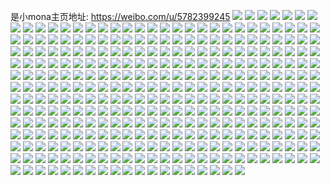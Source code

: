 是小mona主页地址: https://weibo.com/u/5782399245 
![](https://wx4.sinaimg.cn/mw2000/006jkmbXly1h8t4depdg1j323f2skkjn.jpg) 
![](https://wx4.sinaimg.cn/mw2000/006jkmbXly1h8t4dhmv2hj324p2u8b2c.jpg) 
![](https://wx4.sinaimg.cn/mw2000/006jkmbXly1h8t4dk26ywj325s2vtnpf.jpg) 
![](https://wx4.sinaimg.cn/mw2000/006jkmbXly1h8t4dnisk0j32c03527wm.jpg) 
![](https://wx4.sinaimg.cn/mw2000/006jkmbXly1h8t4eaq4zij329z31xb2d.jpg) 
![](https://wx4.sinaimg.cn/mw2000/006jkmbXly1h8t4eg8psgj32c03404qu.jpg) 
![](https://wx4.sinaimg.cn/mw2000/006jkmbXly1h8gl6j59igj32c0340qv8.jpg) 
![](https://wx4.sinaimg.cn/mw2000/006jkmbXly1h8gl6krkkrj32c0356hdw.jpg) 
![](https://wx4.sinaimg.cn/mw2000/006jkmbXly1h8g93lq6moj31y02lcx6r.jpg) 
![](https://wx4.sinaimg.cn/mw2000/006jkmbXly1h8g93afgehj32t2280x6r.jpg) 
![](https://wx4.sinaimg.cn/mw2000/006jkmbXly1h8g932bknsj31z32msb2b.jpg) 
![](https://wx4.sinaimg.cn/mw2000/006jkmbXly1h8eagxokwoj328a2z07wk.jpg) 
![](https://wx4.sinaimg.cn/mw2000/006jkmbXly1h8byc0p8xcj32c03401l2.jpg) 
![](https://wx4.sinaimg.cn/mw2000/006jkmbXly1h8byc22kisj31sd2dt7wi.jpg) 
![](https://wx4.sinaimg.cn/mw2000/006jkmbXly1h8byc6mkqsj32c0340b2d.jpg) 
![](https://wx4.sinaimg.cn/mw2000/006jkmbXly1h8bybyxe4cj32be36chdv.jpg) 
![](https://wx4.sinaimg.cn/mw2000/006jkmbXly1h8540g6jk5j31x72k9u0y.jpg) 
![](https://wx4.sinaimg.cn/mw2000/006jkmbXly1h8540hjxbvj31we2j6u0y.jpg) 
![](https://wx4.sinaimg.cn/mw2000/006jkmbXly1h8540es5dcj325o2vku0y.jpg) 
![](https://wx4.sinaimg.cn/mw2000/006jkmbXly1h8540irrxtj32c03407wk.jpg) 
![](https://wx4.sinaimg.cn/mw2000/006jkmbXly1h8540sfsgfj322d2r5u0y.jpg) 
![](https://wx4.sinaimg.cn/mw2000/006jkmbXly1h854ggwy8vj30xc3exqv5.jpg) 
![](https://wx4.sinaimg.cn/mw2000/006jkmbXly1h7pacvxac7j32c0340kjo.jpg) 
![](https://wx4.sinaimg.cn/mw2000/006jkmbXly1h7pacrrm3dj32c03401l1.jpg) 
![](https://wx4.sinaimg.cn/mw2000/006jkmbXly1h7pact60tbj32c035eu0z.jpg) 
![](https://wx4.sinaimg.cn/mw2000/006jkmbXly1h7pacu9xi5j31vi2i0b2b.jpg) 
![](https://wx4.sinaimg.cn/mw2000/006jkmbXly1h7idbx5zvaj32c0340x6r.jpg) 
![](https://wx4.sinaimg.cn/mw2000/006jkmbXly1h7idc24uptj32bz2bzhdv.jpg) 
![](https://wx4.sinaimg.cn/mw2000/006jkmbXly1h77kw0xyntj32bb1s0e82.jpg) 
![](https://wx4.sinaimg.cn/mw2000/006jkmbXly1h6r75lbmgvj317r1my1kx.jpg) 
![](https://wx4.sinaimg.cn/mw2000/006jkmbXly1h6r75kkjcoj32c03404qs.jpg) 
![](https://wx4.sinaimg.cn/mw2000/006jkmbXly1h6ofbpei2qj32bz33zhdx.jpg) 
![](https://wx4.sinaimg.cn/mw2000/006jkmbXly1h6ofbj5259j30u310tn3t.jpg) 
![](https://wx4.sinaimg.cn/mw2000/006jkmbXly1h6lihe9e77j324w2ujx6s.jpg) 
![](https://wx4.sinaimg.cn/mw2000/006jkmbXly1h6lihc4o8dj32c0340u11.jpg) 
![](https://wx4.sinaimg.cn/mw2000/006jkmbXly1h6iikmq2chj32c02x07wi.jpg) 
![](https://wx4.sinaimg.cn/mw2000/006jkmbXly1h6iikxe4wxj32c0340an0.jpg) 
![](https://wx4.sinaimg.cn/mw2000/006jkmbXly1h6iiku3x1ej32c03401kx.jpg) 
![](https://wx4.sinaimg.cn/mw2000/006jkmbXly1h6b7pqq17zj32c0340qv8.jpg) 
![](https://wx4.sinaimg.cn/mw2000/006jkmbXly1h6b7pp3irfj32c0340u10.jpg) 
![](https://wx4.sinaimg.cn/mw2000/006jkmbXly1h6b7pnlj2sj32c0332kjo.jpg) 
![](https://wx4.sinaimg.cn/mw2000/006jkmbXly1h6b7plz2n2j32bt340kjo.jpg) 
![](https://wx4.sinaimg.cn/mw2000/006jkmbXly1h45qdzpwigj30u0140tj1.jpg) 
![](https://wx4.sinaimg.cn/mw2000/006jkmbXly1h45qejg8lpj30u011ik11.jpg) 
![](https://wx4.sinaimg.cn/mw2000/006jkmbXly1h45qe0hrebj30u0140155.jpg) 
![](https://wx4.sinaimg.cn/mw2000/006jkmbXly1h45qe1j82wj30u0140qfc.jpg) 
![](https://wx4.sinaimg.cn/mw2000/006jkmbXly1h45qe148rrj30u014047p.jpg) 
![](https://wx4.sinaimg.cn/mw2000/006jkmbXly1h44lwbdguyj30u00znn7j.jpg) 
![](https://wx4.sinaimg.cn/mw2000/006jkmbXly1h44lw95hfcj30u70u0n3t.jpg) 
![](https://wx4.sinaimg.cn/mw2000/006jkmbXly1h42lwilwdgj30u0140gy6.jpg) 
![](https://wx4.sinaimg.cn/mw2000/006jkmbXly1h42lwivvguj30u010caim.jpg) 
![](https://wx4.sinaimg.cn/mw2000/006jkmbXly1h42lwj5wwmj30u013iwqg.jpg) 
![](https://wx4.sinaimg.cn/mw2000/006jkmbXly1h42lwjczgbj30u00v00zv.jpg) 
![](https://wx4.sinaimg.cn/mw2000/006jkmbXly1h42lwi93fqj30u0140the.jpg) 
![](https://wx4.sinaimg.cn/mw2000/006jkmbXly1h42lwjl7r7j30u014047h.jpg) 
![](https://wx4.sinaimg.cn/mw2000/006jkmbXly1h3rsrom2hyj30u0140gye.jpg) 
![](https://wx4.sinaimg.cn/mw2000/006jkmbXly1h3rsrpfzmrj30u0140dq0.jpg) 
![](https://wx4.sinaimg.cn/mw2000/006jkmbXly1h3rsrp0h3aj30u0140naf.jpg) 
![](https://wx4.sinaimg.cn/mw2000/006jkmbXly1h3rsroa1f6j30u01404c0.jpg) 
![](https://wx4.sinaimg.cn/mw2000/006jkmbXly1h3rsrns7zyj30u0140dvb.jpg) 
![](https://wx4.sinaimg.cn/mw2000/006jkmbXly1h3a1981v20j32c031q4qt.jpg) 
![](https://wx4.sinaimg.cn/mw2000/006jkmbXly1h1vfy3ypchj32c0340e83.jpg) 
![](https://wx4.sinaimg.cn/mw2000/006jkmbXly1h1vfy855nxj32c0326u0z.jpg) 
![](https://wx4.sinaimg.cn/mw2000/006jkmbXly1h1vfxvjapij32802you10.jpg) 
![](https://wx4.sinaimg.cn/mw2000/006jkmbXly1h1vfy1pgvzj327q2ixkjo.jpg) 
![](https://wx4.sinaimg.cn/mw2000/006jkmbXly1h1rvb77qbjj32c03404qu.jpg) 
![](https://wx4.sinaimg.cn/mw2000/006jkmbXly1h1rvbflqzbj329433z7wl.jpg) 
![](https://wx4.sinaimg.cn/mw2000/006jkmbXly1h1rvb3s3ioj32c0340kjo.jpg) 
![](https://wx4.sinaimg.cn/mw2000/006jkmbXly1h1navdri19j327z2r8x6s.jpg) 
![](https://wx4.sinaimg.cn/mw2000/006jkmbXly1h0vmzbc13sj32802yo7wm.jpg) 
![](https://wx4.sinaimg.cn/mw2000/006jkmbXly1h0vmzd38pmj327z2f34qs.jpg) 
![](https://wx4.sinaimg.cn/mw2000/006jkmbXly1h0vmzewl93j327z2l61l1.jpg) 
![](https://wx4.sinaimg.cn/mw2000/006jkmbXly1h0vmz8oxgvj327z27z7wk.jpg) 
![](https://wx4.sinaimg.cn/mw2000/006jkmbXly1h0okvi7qvmj32bf2rv1kz.jpg) 
![](https://wx4.sinaimg.cn/mw2000/006jkmbXly1h0okvfg4gaj32bz2wge84.jpg) 
![](https://wx4.sinaimg.cn/mw2000/006jkmbXly1h0okvk6wrij32c02qwqv7.jpg) 
![](https://wx4.sinaimg.cn/mw2000/006jkmbXly1h0okvlvm30j32bz2bze83.jpg) 
![](https://wx4.sinaimg.cn/mw2000/006jkmbXly1h0okvmu8ynj30xc2v01ky.jpg) 
![](https://wx4.sinaimg.cn/mw2000/006jkmbXly1h0okvoni0dj32c03404qs.jpg) 
![](https://wx4.sinaimg.cn/mw2000/006jkmbXly1h0nm0m0ijgj327u2u7kjo.jpg) 
![](https://wx4.sinaimg.cn/mw2000/006jkmbXly1h0nm0jlz0cj32802you10.jpg) 
![](https://wx4.sinaimg.cn/mw2000/006jkmbXly1gzs9slxlnmj32802yob2c.jpg) 
![](https://wx4.sinaimg.cn/mw2000/006jkmbXly1gzs9svjrqkj32802xr4qt.jpg) 
![](https://wx4.sinaimg.cn/mw2000/006jkmbXly1gzs9soyb7gj32bf304x6s.jpg) 
![](https://wx4.sinaimg.cn/mw2000/006jkmbXly1gzs9sqifacj32bz32znph.jpg) 
![](https://wx4.sinaimg.cn/mw2000/006jkmbXly1gzk51n3fw6j32yo2804qs.jpg) 
![](https://wx4.sinaimg.cn/mw2000/006jkmbXly1gzk51rl99ij32yo280x6r.jpg) 
![](https://wx4.sinaimg.cn/mw2000/006jkmbXly1gyw8iq7wfuj32802yo7wl.jpg) 
![](https://wx4.sinaimg.cn/mw2000/006jkmbXly1gyw8iygw1tj32802yox6s.jpg) 
![](https://wx4.sinaimg.cn/mw2000/006jkmbXly1gyw8iwse6nj32802yob2d.jpg) 
![](https://wx4.sinaimg.cn/mw2000/006jkmbXly1gyw8iuycbzj31zz2i87wk.jpg) 
![](https://wx4.sinaimg.cn/mw2000/006jkmbXly1gyw8itko56j31y22hvnpg.jpg) 
![](https://wx4.sinaimg.cn/mw2000/006jkmbXly1gyw8ocwhd2j320c2miqv8.jpg) 
![](https://wx4.sinaimg.cn/mw2000/006jkmbXly1gypt6yy0wwj30tm0zythr.jpg) 
![](https://wx4.sinaimg.cn/mw2000/006jkmbXly1gypt6ybiakj32802yo1l0.jpg) 
![](https://wx4.sinaimg.cn/mw2000/006jkmbXly1gypt6zh2ekj30mi0migpd.jpg) 
![](https://wx4.sinaimg.cn/mw2000/006jkmbXly1gypt7fm748j30tu13e44b.jpg) 
![](https://wx4.sinaimg.cn/mw2000/006jkmbXly1gynv20grrbj32802usx6r.jpg) 
![](https://wx4.sinaimg.cn/mw2000/006jkmbXly1gy1sdwbflvj32802yokjq.jpg) 
![](https://wx4.sinaimg.cn/mw2000/006jkmbXly1gy1sdkduc2j32c0340b2f.jpg) 
![](https://wx4.sinaimg.cn/mw2000/006jkmbXly1gy1sdpezasj32c0340kjq.jpg) 
![](https://wx4.sinaimg.cn/mw2000/006jkmbXly1gy1sdu8phfj32c0340x6t.jpg) 
![](https://wx4.sinaimg.cn/mw2000/006jkmbXly1gy1sd9i82nj31pz27r4qr.jpg) 
![](https://wx4.sinaimg.cn/mw2000/006jkmbXly1gy1sdfg2vnj32c03401ky.jpg) 
![](https://wx4.sinaimg.cn/mw2000/006jkmbXly1gy1sdxk47ij32c02kje84.jpg) 
![](https://wx4.sinaimg.cn/mw2000/006jkmbXly1gy1sde5qbwj32c0340b2d.jpg) 
![](https://wx4.sinaimg.cn/mw2000/006jkmbXly1gy1sdyx2a9j32c0340e84.jpg) 
![](https://wx4.sinaimg.cn/mw2000/006jkmbXly1gy0r4366j3j32c031ykjn.jpg) 
![](https://wx4.sinaimg.cn/mw2000/006jkmbXly1gy0r41zrymj32c0340u0z.jpg) 
![](https://wx4.sinaimg.cn/mw2000/006jkmbXly1gy0r46t7jcj32c031qhdy.jpg) 
![](https://wx4.sinaimg.cn/mw2000/006jkmbXly1gy0r48i82fj32c0340npf.jpg) 
![](https://wx4.sinaimg.cn/mw2000/006jkmbXly1gxzrpy6i6uj32c0340kjm.jpg) 
![](https://wx4.sinaimg.cn/mw2000/006jkmbXly1gxzrq0mk55j30u01hc7wh.jpg) 
![](https://wx4.sinaimg.cn/mw2000/006jkmbXly1gxzrq3xc2dj32b83404qr.jpg) 
![](https://wx4.sinaimg.cn/mw2000/006jkmbXgy1gxqg5fzdgmj32ct340kjr.jpg) 
![](https://wx4.sinaimg.cn/mw2000/006jkmbXgy1gxpeubrap2j32802yo4qr.jpg) 
![](https://wx4.sinaimg.cn/mw2000/006jkmbXgy1gxpeu9nai1j32802sv1l0.jpg) 
![](https://wx4.sinaimg.cn/mw2000/006jkmbXgy1gxpeuenqwzj32802yo4qt.jpg) 
![](https://wx4.sinaimg.cn/mw2000/006jkmbXgy1gxpeu5mfy0j32802wn1l1.jpg) 
![](https://wx4.sinaimg.cn/mw2000/006jkmbXgy1gxjgtokvzjj32c0340kjn.jpg) 
![](https://wx4.sinaimg.cn/mw2000/006jkmbXgy1gxjgue68flj32c03321l1.jpg) 
![](https://wx4.sinaimg.cn/mw2000/006jkmbXgy1gwy20xod69j32c03404qr.jpg) 
![](https://wx4.sinaimg.cn/mw2000/006jkmbXgy1gwy20y6qoaj31400u011b.jpg) 
![](https://wx4.sinaimg.cn/mw2000/006jkmbXly1gwu0k1xkl8j32802yoqvb.jpg) 
![](https://wx4.sinaimg.cn/mw2000/006jkmbXly1gwu0k6veh9j32802you12.jpg) 
![](https://wx4.sinaimg.cn/mw2000/006jkmbXly1gwu0kiw3vmj32802yox6t.jpg) 
![](https://wx4.sinaimg.cn/mw2000/006jkmbXly1gwu0jwiwp0j32802yox6t.jpg) 
![](https://wx4.sinaimg.cn/mw2000/006jkmbXly1gwn3ea6a5ij30u0140qjr.jpg) 
![](https://wx4.sinaimg.cn/mw2000/006jkmbXly1gwmnmzktmzj32c03401l4.jpg) 
![](https://wx4.sinaimg.cn/mw2000/006jkmbXly1gwews2uzp9j32c03407wj.jpg) 
![](https://wx4.sinaimg.cn/mw2000/006jkmbXly1gwews9ftmtj32802yo4qt.jpg) 
![](https://wx4.sinaimg.cn/mw2000/006jkmbXly1gwewsln35qj32c0340kjm.jpg) 
![](https://wx4.sinaimg.cn/mw2000/006jkmbXly1gweujspz7fj323u35su0x.jpg) 
![](https://wx4.sinaimg.cn/mw2000/006jkmbXly1gweujw0hg2j323u35snpe.jpg) 
![](https://wx4.sinaimg.cn/mw2000/006jkmbXly1gvqks7he25j60u014048o02.jpg) 
![](https://wx4.sinaimg.cn/mw2000/006jkmbXly1gvqks8el21j60u01407dx02.jpg) 
![](https://wx4.sinaimg.cn/mw2000/006jkmbXly1gvqks81yi1j60u0140tmu02.jpg) 
![](https://wx4.sinaimg.cn/mw2000/006jkmbXly1gvqkt4j683j60u0140gwr02.jpg) 
![](https://wx4.sinaimg.cn/mw2000/006jkmbXly1gvh9oeg8z3j60u0140n5802.jpg) 
![](https://wx4.sinaimg.cn/mw2000/006jkmbXly1gvh9oeto2ej60u0140n6n02.jpg) 
![](https://wx4.sinaimg.cn/mw2000/006jkmbXly1gvajud1cqaj60u0140n6y02.jpg) 
![](https://wx4.sinaimg.cn/mw2000/006jkmbXly1gvajthb9eij60u0140do402.jpg) 
![](https://wx4.sinaimg.cn/mw2000/006jkmbXly1gvajtgz3gxj60u0140afp02.jpg) 
![](https://wx4.sinaimg.cn/mw2000/006jkmbXly1gvajtie95ij30u0140wn5.jpg) 
![](https://wx4.sinaimg.cn/mw2000/006jkmbXly1gv6zu4cgo4j30u0140dp0.jpg) 
![](https://wx4.sinaimg.cn/mw2000/006jkmbXly1gv6zu1j5p0j30u0140gxa.jpg) 
![](https://wx4.sinaimg.cn/mw2000/006jkmbXly1gv6zu2c2uzj60u0140dp302.jpg) 
![](https://wx4.sinaimg.cn/mw2000/006jkmbXly1gv6zu2maqwj60u0140wms02.jpg) 
![](https://wx4.sinaimg.cn/mw2000/006jkmbXly1gv6zu3n01yj30u0140tlw.jpg) 
![](https://wx4.sinaimg.cn/mw2000/006jkmbXly1gv6zu2vrj8j60u01400yr02.jpg) 
![](https://wx4.sinaimg.cn/mw2000/006jkmbXly1gv6zvy7cmuj61400u0wo102.jpg) 
![](https://wx4.sinaimg.cn/mw2000/006jkmbXly1gv6zvxi1ywj60u0140tlw02.jpg) 
![](https://wx4.sinaimg.cn/mw2000/006jkmbXly1gv6zvxx49tj60u014011d02.jpg) 
![](https://wx4.sinaimg.cn/mw2000/006jkmbXly1guygyb9ob4j616n1gg7wh02.jpg) 
![](https://wx4.sinaimg.cn/mw2000/006jkmbXly1guygycrfaej616n1i3b2902.jpg) 
![](https://wx4.sinaimg.cn/mw2000/006jkmbXly1guygye3tpaj616o1kw7wh02.jpg) 
![](https://wx4.sinaimg.cn/mw2000/006jkmbXly1gusmoaedupj63402c0hdx02.jpg) 
![](https://wx4.sinaimg.cn/mw2000/006jkmbXly1guoju2bnmij62c0340e8302.jpg) 
![](https://wx4.sinaimg.cn/mw2000/006jkmbXly1guoju7l9uij62c03407wk02.jpg) 
![](https://wx4.sinaimg.cn/mw2000/006jkmbXly1guoju5b1nsj62c0340u0z02.jpg) 
![](https://wx4.sinaimg.cn/mw2000/006jkmbXly1guojty0gc6j60n00n0n1702.jpg) 
![](https://wx4.sinaimg.cn/mw2000/006jkmbXly1guoju0p30jj628t33ve8302.jpg) 
![](https://wx4.sinaimg.cn/mw2000/006jkmbXly1guoju7zf65j60mg0mhgt702.jpg) 
![](https://wx4.sinaimg.cn/mw2000/006jkmbXly1guktfxxxhmj62c0340u1102.jpg) 
![](https://wx4.sinaimg.cn/mw2000/006jkmbXly1guktf27l75j62c0340hdv02.jpg) 
![](https://wx4.sinaimg.cn/mw2000/006jkmbXly1guktpqjyi2j62c03407wi02.jpg) 
![](https://wx4.sinaimg.cn/mw2000/006jkmbXly1guktj3l5raj62c02c0kjl02.jpg) 
![](https://wx4.sinaimg.cn/mw2000/006jkmbXly1guktev9k3jj60n00ub7cu02.jpg) 
![](https://wx4.sinaimg.cn/mw2000/006jkmbXly1guktj21gydj62c02c0kjl02.jpg) 
![](https://wx4.sinaimg.cn/mw2000/006jkmbXly1grs32y0jsgj30n01ds4qq.jpg) 
![](https://wx4.sinaimg.cn/mw2000/006jkmbXly1grnlg2moiuj32c03407wi.jpg) 
![](https://wx4.sinaimg.cn/mw2000/006jkmbXly1grnlg19khdj32b52zynpg.jpg) 
![](https://wx4.sinaimg.cn/mw2000/006jkmbXly1grj8xlswyjj32802yox73.jpg) 
![](https://wx4.sinaimg.cn/mw2000/006jkmbXly1grj8xtpcyjj32802yokk3.jpg) 
![](https://wx4.sinaimg.cn/mw2000/006jkmbXly1grj8xzrpkcj62802yo7wv02.jpg) 
![](https://wx4.sinaimg.cn/mw2000/006jkmbXly1grj8xfpv59j30xq0j2afo.jpg) 
![](https://wx4.sinaimg.cn/mw2000/006jkmbXly1grj8y4kuw6j62c0340b2n02.jpg) 
![](https://wx4.sinaimg.cn/mw2000/006jkmbXly1grj8y5omxmj30u00u0421.jpg) 
![](https://wx4.sinaimg.cn/mw2000/006jkmbXly1gqrmfh3bt5j30wo0astbu.jpg) 
![](https://wx4.sinaimg.cn/mw2000/006jkmbXly1gqce3a5emlj32c0340u16.jpg) 
![](https://wx4.sinaimg.cn/mw2000/006jkmbXly1gqce36dmijj32c03407wq.jpg) 
![](https://wx4.sinaimg.cn/mw2000/006jkmbXly1gpuz7ifk8dj32bz2c0b2q.jpg) 
![](https://wx4.sinaimg.cn/mw2000/006jkmbXly1gpuz7mk9ahj32802801l8.jpg) 
![](https://wx4.sinaimg.cn/mw2000/006jkmbXly1go4o5jf1cxj32c0340e84.jpg) 
![](https://wx4.sinaimg.cn/mw2000/006jkmbXly1go4o5qewo4j32bz2c0b2c.jpg) 
![](https://wx4.sinaimg.cn/mw2000/006jkmbXly1go4o5z3bzuj32c0340npf.jpg) 
![](https://wx4.sinaimg.cn/mw2000/006jkmbXly1go4o5csoymj32c0340hdw.jpg) 
![](https://wx4.sinaimg.cn/mw2000/006jkmbXly1gnu4o9nk5uj32c0340kjo.jpg) 
![](https://wx4.sinaimg.cn/mw2000/006jkmbXly1gnu4o71jldj32c0340kjn.jpg) 
![](https://wx4.sinaimg.cn/mw2000/006jkmbXly1gnu4obfx2uj32c0340hdw.jpg) 
![](https://wx4.sinaimg.cn/mw2000/006jkmbXly1gnu4oc64mdj30zk1benhk.jpg) 
![](https://wx4.sinaimg.cn/mw2000/006jkmbXly1gnbrzcbrmqj31sc2dsx6q.jpg) 
![](https://wx4.sinaimg.cn/mw2000/006jkmbXly1gnbrz6jcqpj32c02c0qv6.jpg) 
![](https://wx4.sinaimg.cn/mw2000/006jkmbXly1gn3kvvfwhsj32c0340e83.jpg) 
![](https://wx4.sinaimg.cn/mw2000/006jkmbXly1gn3kvsqpllj32c03407wj.jpg) 
![](https://wx4.sinaimg.cn/mw2000/006jkmbXly1gmuhk1nx24j32c0340kjm.jpg) 
![](https://wx4.sinaimg.cn/mw2000/006jkmbXly1gmuhk0jv7cj32c0340npe.jpg) 
![](https://wx4.sinaimg.cn/mw2000/006jkmbXly1gmpvb5zlkzj31sc2dsb29.jpg) 
![](https://wx4.sinaimg.cn/mw2000/006jkmbXly1gmpvb5atdcj31sc2dshdt.jpg) 
![](https://wx4.sinaimg.cn/mw2000/006jkmbXly1gmmeczscjzj32c02c0tyz.jpg) 
![](https://wx4.sinaimg.cn/mw2000/006jkmbXly1gmmed25lycj32c02c0b2a.jpg) 
![](https://wx4.sinaimg.cn/mw2000/006jkmbXly1gmmed39rirj32c02c0qle.jpg) 
![](https://wx4.sinaimg.cn/mw2000/006jkmbXly1gmmed460jdj31cz16zk6g.jpg) 
![](https://wx4.sinaimg.cn/mw2000/006jkmbXly1gmmedqn7l9j33402c00yg.jpg) 
![](https://wx4.sinaimg.cn/mw2000/006jkmbXly1gmmegfl3gwj30tu0pxe81.jpg) 
![](https://wx4.sinaimg.cn/mw2000/006jkmbXly1gmhmu3wxmij333c1qm1kx.jpg) 
![](https://wx4.sinaimg.cn/mw2000/006jkmbXly1gm9ucw1epij32c0340u0x.jpg) 
![](https://wx4.sinaimg.cn/mw2000/006jkmbXly1gm9uclwsmfj32c02c01ky.jpg) 
![](https://wx4.sinaimg.cn/mw2000/006jkmbXly1gm9ucy5hkuj33402c0b29.jpg) 
![](https://wx4.sinaimg.cn/mw2000/006jkmbXly1gm9ucjk8soj33402c0asx.jpg) 
![](https://wx4.sinaimg.cn/mw2000/006jkmbXly1gm9ucn7c32j32bz2c0x6p.jpg) 
![](https://wx4.sinaimg.cn/mw2000/006jkmbXly1gm9ucoe3qpj32c02c0npd.jpg) 
![](https://wx4.sinaimg.cn/mw2000/006jkmbXly1gm9ue2yvb8j32c02c0e78.jpg) 
![](https://wx4.sinaimg.cn/mw2000/006jkmbXly1gm9ucqgz7zj32c02c04qp.jpg) 
![](https://wx4.sinaimg.cn/mw2000/006jkmbXly1gm9ucscey9j32c0340kiu.jpg) 
![](https://wx4.sinaimg.cn/mw2000/006jkmbXly1gm0hxkhlpaj30tu0tuakj.jpg) 
![](https://wx4.sinaimg.cn/mw2000/006jkmbXly1gm0hxmrr5yj32c0340e83.jpg) 
![](https://wx4.sinaimg.cn/mw2000/006jkmbXly1gm0hxr0hc1j32c03407wk.jpg) 
![](https://wx4.sinaimg.cn/mw2000/006jkmbXly1gm0hxieejfj32c02c0u0x.jpg) 
![](https://wx4.sinaimg.cn/mw2000/006jkmbXly1glz9n0lq1zj31sc2dse83.jpg) 
![](https://wx4.sinaimg.cn/mw2000/006jkmbXly1glmiibx44cj32c0340u0z.jpg) 
![](https://wx4.sinaimg.cn/mw2000/006jkmbXly1glmiie245tj32c0340npe.jpg) 
![](https://wx4.sinaimg.cn/mw2000/006jkmbXly1glmiiggfzaj32c03404qr.jpg) 
![](https://wx4.sinaimg.cn/mw2000/006jkmbXly1glmiii93shj32c0340e82.jpg) 
![](https://wx4.sinaimg.cn/mw2000/006jkmbXly1glmiijmdfwj31sc2ds4qq.jpg) 
![](https://wx4.sinaimg.cn/mw2000/006jkmbXly1glmiim2mtsj32c0340hdv.jpg) 
![](https://wx4.sinaimg.cn/mw2000/006jkmbXly1glmii9ump3j33402c0qv6.jpg) 
![](https://wx4.sinaimg.cn/mw2000/006jkmbXly1glmiioi4q9j32c0340kjn.jpg) 
![](https://wx4.sinaimg.cn/mw2000/006jkmbXly1glmiiq1fbrj32c02c0e82.jpg) 
![](https://wx4.sinaimg.cn/mw2000/006jkmbXly1gl2vauroqqj32c02c04k0.jpg) 
![](https://wx4.sinaimg.cn/mw2000/006jkmbXly1gl2vazvz06j30u00u013q.jpg) 
![](https://wx4.sinaimg.cn/mw2000/006jkmbXly1gl2vayait3j32c02c01kx.jpg) 
![](https://wx4.sinaimg.cn/mw2000/006jkmbXly1gl2vatrv69j31o01o01ky.jpg) 
![](https://wx4.sinaimg.cn/mw2000/006jkmbXly1gl2varj0kzj33402c04qq.jpg) 
![](https://wx4.sinaimg.cn/mw2000/006jkmbXly1gl2vaqpuk0j31o01o0e82.jpg) 
![](https://wx4.sinaimg.cn/mw2000/006jkmbXly1gl2vb0jwwyj32c02c0ts7.jpg) 
![](https://wx4.sinaimg.cn/mw2000/006jkmbXly1gl2vazkuo1j30tu0tu1kx.jpg) 
![](https://wx4.sinaimg.cn/mw2000/006jkmbXly1gl2vawp8ynj32c02c04qp.jpg) 
![](https://wx4.sinaimg.cn/mw2000/006jkmbXly1gl1r5mnjvsj316o1kwwzv.jpg) 
![](https://wx4.sinaimg.cn/mw2000/006jkmbXly1gkw1bi8hybj316o1kwx17.jpg) 
![](https://wx4.sinaimg.cn/mw2000/006jkmbXly1gkw1bijo4wj316o1kwas9.jpg) 
![](https://wx4.sinaimg.cn/mw2000/006jkmbXly1gkw1bkaz28j323w23w7wh.jpg) 
![](https://wx4.sinaimg.cn/mw2000/006jkmbXly1gkw1bj00aaj30zk1bftq8.jpg) 
![](https://wx4.sinaimg.cn/mw2000/006jkmbXly1gkp0z9edk6j316o1kw7oc.jpg) 
![](https://wx4.sinaimg.cn/mw2000/006jkmbXly1gkp0z9umlkj316o1kwkc9.jpg) 
![](https://wx4.sinaimg.cn/mw2000/006jkmbXly1gkp0za9p9lj316o1kw4g4.jpg) 
![](https://wx4.sinaimg.cn/mw2000/006jkmbXly1gkp0z8x4v9j316o1kwtvm.jpg) 
![](https://wx4.sinaimg.cn/mw2000/006jkmbXly1gkp0zaomagj316o1kw4gy.jpg) 
![](https://wx4.sinaimg.cn/mw2000/006jkmbXly1gkp0zb1sc9j316o1kw4lb.jpg) 
![](https://wx4.sinaimg.cn/mw2000/006jkmbXly1gki7aur9t3j32c02c0tx3.jpg) 
![](https://wx4.sinaimg.cn/mw2000/006jkmbXly1gki7as5ovcj32c02c01kx.jpg) 
![](https://wx4.sinaimg.cn/mw2000/006jkmbXly1gki7aph60kj316o1kwe1q.jpg) 
![](https://wx4.sinaimg.cn/mw2000/006jkmbXly1gki7aqn7sqj316o1kwap4.jpg) 
![](https://wx4.sinaimg.cn/mw2000/006jkmbXly1gk5di7v137j316o16oqjt.jpg) 
![](https://wx4.sinaimg.cn/mw2000/006jkmbXly1gjqemerpg3j31671677pm.jpg) 
![](https://wx4.sinaimg.cn/mw2000/006jkmbXly1gjqemfggzrj31691kwqv5.jpg) 
![](https://wx4.sinaimg.cn/mw2000/006jkmbXly1gjqemducr0j316o1kwu0x.jpg) 
![](https://wx4.sinaimg.cn/mw2000/006jkmbXly1gjfqidz9obj31o01wc4qq.jpg) 
![](https://wx4.sinaimg.cn/mw2000/006jkmbXly1gjcm8hqok9j32c02c04ob.jpg) 
![](https://wx4.sinaimg.cn/mw2000/006jkmbXly1gjcmac0jlsj32c0340b2a.jpg) 
![](https://wx4.sinaimg.cn/mw2000/006jkmbXly1gjcm9pqvzej32c0340qv5.jpg) 
![](https://wx4.sinaimg.cn/mw2000/006jkmbXly1gjcm75j3bnj32c02c0q9f.jpg) 
![](https://wx4.sinaimg.cn/mw2000/006jkmbXly1gjcm872yvej32bv2bv7wh.jpg) 
![](https://wx4.sinaimg.cn/mw2000/006jkmbXly1gjcm8c1fsqj32c02c0au2.jpg) 
![](https://wx4.sinaimg.cn/mw2000/006jkmbXly1giv3ifz222j316o1kwnoq.jpg) 
![](https://wx4.sinaimg.cn/mw2000/006jkmbXly1giv3igh07oj316o1kw1kx.jpg) 
![](https://wx4.sinaimg.cn/mw2000/006jkmbXly1gin5x8h4wpj32c03407wk.jpg) 
![](https://wx4.sinaimg.cn/mw2000/006jkmbXly1gin5xx0jqbj313u0tu1ky.jpg) 
![](https://wx4.sinaimg.cn/mw2000/006jkmbXly1gin5x53xhaj32c02c0hdu.jpg) 
![](https://wx4.sinaimg.cn/mw2000/006jkmbXly1gin5xh1jkhj32c02c0x6r.jpg) 
![](https://wx4.sinaimg.cn/mw2000/006jkmbXly1gin5xpc77hj30u0140k5u.jpg) 
![](https://wx4.sinaimg.cn/mw2000/006jkmbXly1gin5xrerf6j32c02c0npe.jpg) 
![](https://wx4.sinaimg.cn/mw2000/006jkmbXly1gikj4xypmuj30zk0zkqeu.jpg) 
![](https://wx4.sinaimg.cn/mw2000/006jkmbXly1gikj4ylwirj30zk0zkk2f.jpg) 
![](https://wx4.sinaimg.cn/mw2000/006jkmbXly1gi6y6waussj32c02c0x6k.jpg) 
![](https://wx4.sinaimg.cn/mw2000/006jkmbXly1gi6y6udoajj32c02c04qp.jpg) 
![](https://wx4.sinaimg.cn/mw2000/006jkmbXly1gi6y6t5r99j30mi0u0kbp.jpg) 
![](https://wx4.sinaimg.cn/mw2000/006jkmbXly1gi6y72tqotj32c02c0kjm.jpg) 
![](https://wx4.sinaimg.cn/mw2000/006jkmbXly1gi6y8b5odxj32c02c0x6q.jpg) 
![](https://wx4.sinaimg.cn/mw2000/006jkmbXly1gi6y765uvdj32c02c07wi.jpg) 
![](https://wx4.sinaimg.cn/mw2000/006jkmbXly1ghwdj287m3j316o1kwh6h.jpg) 
![](https://wx4.sinaimg.cn/mw2000/006jkmbXly1ghwdj3x2f4j31kw16o1eh.jpg) 
![](https://wx4.sinaimg.cn/mw2000/006jkmbXly1ghwdj2wnsvj316o1kwgyu.jpg) 
![](https://wx4.sinaimg.cn/mw2000/006jkmbXly1ghwdj19s0lj316o1kwasw.jpg) 
![](https://wx4.sinaimg.cn/mw2000/006jkmbXly1gh16aemxkqj316o1kvb29.jpg) 
![](https://wx4.sinaimg.cn/mw2000/006jkmbXly1gh16afv5ekj316o1kwb29.jpg) 
![](https://wx4.sinaimg.cn/mw2000/006jkmbXly1gh16agnuq7j316o1kwb29.jpg) 
![](https://wx4.sinaimg.cn/mw2000/006jkmbXly1ggngmr4md2j31o02807wj.jpg) 
![](https://wx4.sinaimg.cn/mw2000/006jkmbXly1ggngmun53rj31kw16ob29.jpg) 
![](https://wx4.sinaimg.cn/mw2000/006jkmbXly1ggngmpr8f8j32801o01kz.jpg) 
![](https://wx4.sinaimg.cn/mw2000/006jkmbXly1ggngmt5yznj31o0280qv6.jpg) 
![](https://wx4.sinaimg.cn/mw2000/006jkmbXly1ggl33ax6wjj30n01494fq.jpg) 
![](https://wx4.sinaimg.cn/mw2000/006jkmbXly1ggl339ovfpj30n01a0wwb.jpg) 
![](https://wx4.sinaimg.cn/mw2000/006jkmbXly1ggl33a4585j30n01a0wym.jpg) 
![](https://wx4.sinaimg.cn/mw2000/006jkmbXly1ggl33bus5kj30n01a0k8q.jpg) 
![](https://wx4.sinaimg.cn/mw2000/006jkmbXly1ggl33begbpj30n01a01c3.jpg) 
![](https://wx4.sinaimg.cn/mw2000/006jkmbXly1ggipepfkpaj31kw1f07wh.jpg) 
![](https://wx4.sinaimg.cn/mw2000/006jkmbXly1ggipeonopoj316o1kw4qp.jpg) 
![](https://wx4.sinaimg.cn/mw2000/006jkmbXly1ggipeqb4dfj31kw1g1qv5.jpg) 
![](https://wx4.sinaimg.cn/mw2000/006jkmbXly1ggipeqv7w3j316o1kw1kx.jpg) 
![](https://wx4.sinaimg.cn/mw2000/006jkmbXly1ggfdnpph9bj32801o07wh.jpg) 
![](https://wx4.sinaimg.cn/mw2000/006jkmbXly1ggfdnqlorij32c0340e0o.jpg) 
![](https://wx4.sinaimg.cn/mw2000/006jkmbXly1gfay4hp1wfj30n01a0apm.jpg) 
![](https://wx4.sinaimg.cn/mw2000/006jkmbXly1gf0dkmixbnj311x1kwwpx.jpg) 
![](https://wx4.sinaimg.cn/mw2000/006jkmbXly1geawfrn6hqj31301g04qp.jpg) 
![](https://wx4.sinaimg.cn/mw2000/006jkmbXly1geawfve7e3j31o0280x6q.jpg) 
![](https://wx4.sinaimg.cn/mw2000/006jkmbXly1geawfz4tarj31o01o0npe.jpg) 
![](https://wx4.sinaimg.cn/mw2000/006jkmbXly1geawfx2cqlj31o0280kjl.jpg) 
![](https://wx4.sinaimg.cn/mw2000/006jkmbXly1ge8pmd9stfj32c02c0h9l.jpg) 
![](https://wx4.sinaimg.cn/mw2000/006jkmbXly1ge8pmbs0zuj32c02c0kjl.jpg) 
![](https://wx4.sinaimg.cn/mw2000/006jkmbXly1gcmwvznb9rj31o01o0npd.jpg) 
![](https://wx4.sinaimg.cn/mw2000/006jkmbXly1gcmww11fhdj31o01o0qv5.jpg) 
![](https://wx4.sinaimg.cn/mw2000/006jkmbXly1gcmww3b9hvj31o01o0qv5.jpg) 
![](https://wx4.sinaimg.cn/mw2000/006jkmbXly1gcgnz1kfvuj31o01o0b29.jpg) 
![](https://wx4.sinaimg.cn/mw2000/006jkmbXly1gcgo0cdma0j30u00u0qv5.jpg) 
![](https://wx4.sinaimg.cn/mw2000/006jkmbXgy1gaxvm8b0e4j32c02c07wi.jpg) 
![](https://wx4.sinaimg.cn/mw2000/006jkmbXgy1gaxvmk03ihj32c02c0u0x.jpg) 
![](https://wx4.sinaimg.cn/mw2000/006jkmbXgy1gaxvni454aj32c02c07wh.jpg) 
![](https://wx4.sinaimg.cn/mw2000/006jkmbXgy1gaxvmw2claj33342bcx6p.jpg) 
![](https://wx4.sinaimg.cn/mw2000/006jkmbXgy1gaxvloa80mj32c02c0e81.jpg) 
![](https://wx4.sinaimg.cn/mw2000/006jkmbXgy1gaxvn89kq1j33342bcu0x.jpg) 
![](https://wx4.sinaimg.cn/mw2000/006jkmbXgy1gaxvlu587kj30tu0qlqu1.jpg) 
![](https://wx4.sinaimg.cn/mw2000/006jkmbXgy1gaxvlbtngtj32c02c0e81.jpg) 
![](https://wx4.sinaimg.cn/mw2000/006jkmbXgy1gaxvlge0s0j32c02c01kx.jpg) 
![](https://wx4.sinaimg.cn/mw2000/006jkmbXgy1g9oizsp1d7j316o1kukax.jpg) 
![](https://wx4.sinaimg.cn/mw2000/006jkmbXgy1g88oghwo53j31kw1kwtp1.jpg) 
